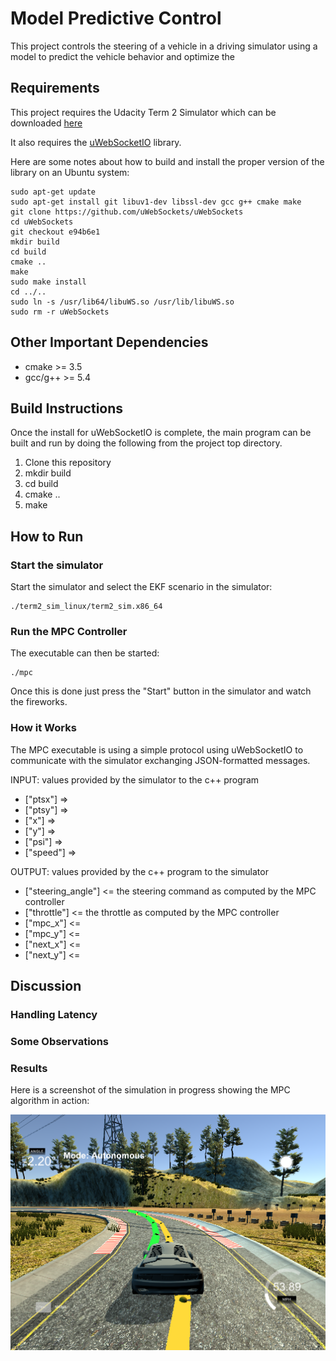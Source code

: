 # Model Predictive Control

This project controls the steering of a vehicle in a driving simulator
using a model to predict the vehicle behavior and optimize the

[//]: # (Image References)

[image01]: ./images/model-predictive-control.png "Model Predictive Control"

## Requirements

This project requires the Udacity Term 2 Simulator which can be downloaded
[here](https://github.com/udacity/self-driving-car-sim/releases)

It also requires the [uWebSocketIO](https://github.com/uWebSockets/uWebSockets)
library.

Here are some notes about how to build and install the proper version of the
library on an Ubuntu system:

    sudo apt-get update
    sudo apt-get install git libuv1-dev libssl-dev gcc g++ cmake make
    git clone https://github.com/uWebSockets/uWebSockets
    cd uWebSockets
    git checkout e94b6e1
    mkdir build
    cd build
    cmake ..
    make
    sudo make install
    cd ../..
    sudo ln -s /usr/lib64/libuWS.so /usr/lib/libuWS.so
    sudo rm -r uWebSockets

## Other Important Dependencies

* cmake >= 3.5
* gcc/g++ >= 5.4

## Build Instructions

Once the install for uWebSocketIO is complete, the main program can be built
and run by doing the following from the project top directory.

1. Clone this repository
2. mkdir build
3. cd build
4. cmake ..
5. make

## How to Run

### Start the simulator

Start the simulator and select the EKF scenario in the simulator:

    ./term2_sim_linux/term2_sim.x86_64

### Run the MPC Controller

The executable can then be started:

    ./mpc

Once this is done just press the "Start" button in the simulator and
watch the fireworks.

### How it Works

The MPC executable is using a simple protocol using uWebSocketIO to
communicate with the simulator exchanging JSON-formatted messages.

INPUT: values provided by the simulator to the c++ program

* ["ptsx"] => 
* ["ptsy"] => 
* ["x"] => 
* ["y"] => 
* ["psi"] => 
* ["speed"] => 

OUTPUT: values provided by the c++ program to the simulator

* ["steering_angle"] <= the steering command as computed by the MPC controller
* ["throttle"] <= the throttle as computed by the MPC controller
* ["mpc_x"] <= 
* ["mpc_y"] <= 
* ["next_x"] <= 
* ["next_y"] <= 

## Discussion

### Handling Latency

### Some Observations


### Results

Here is a screenshot of the simulation in progress showing the MPC algorithm in action:

![test result][image01]
